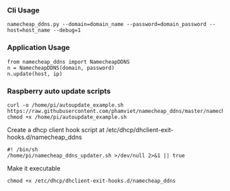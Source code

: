 ### Cli Usage
    namecheap_ddns.py --domain=domain_name --password=domain_password --host=host_name --debug=1

### Application Usage
    from namecheap_ddns import NamecheapDDNS
    n = NamecheapDDNS(domain, password)
    n.update(host, ip)
    
### Raspberry auto update scripts
    curl -o /home/pi/autoupdate_example.sh https://raw.githubusercontent.com/phamviet/namecheap_ddns/master/namecheap_ddns.py
    chmod +x /home/pi/autoupdate_example.sh
    
Create a dhcp client hook script at /etc/dhcp/dhclient-exit-hooks.d/namecheap_ddns
 
    #! /bin/sh
    /home/pi/namecheap_ddns_updater.sh >/dev/null 2>&1 || true

Make it executable

    chmod +x /etc/dhcp/dhclient-exit-hooks.d/namecheap_ddns